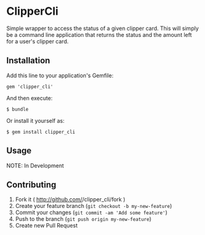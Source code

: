 # ClipperCli

Simple wrapper to access the status of a given clipper card. This will simply be a command line application that returns the status and the amount left for a user's clipper card.

## Installation

Add this line to your application's Gemfile:

    gem 'clipper_cli'

And then execute:

    $ bundle

Or install it yourself as:

    $ gem install clipper_cli

## Usage

NOTE: In Development

## Contributing

1. Fork it ( http://github.com/<my-github-username>/clipper_cli/fork )
2. Create your feature branch (`git checkout -b my-new-feature`)
3. Commit your changes (`git commit -am 'Add some feature'`)
4. Push to the branch (`git push origin my-new-feature`)
5. Create new Pull Request
